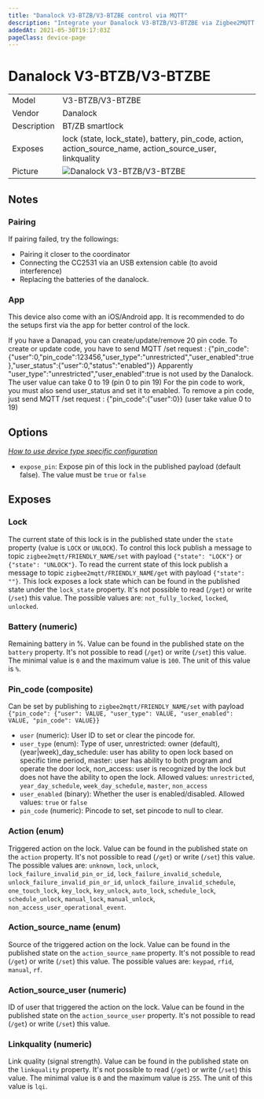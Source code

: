```yaml
---
title: "Danalock V3-BTZB/V3-BTZBE control via MQTT"
description: "Integrate your Danalock V3-BTZB/V3-BTZBE via Zigbee2MQTT with whatever smart home infrastructure you are using without the vendor's bridge or gateway."
addedAt: 2021-05-30T19:17:03Z
pageClass: device-page
---
```


<!-- !!!! -->
<!-- ATTENTION: This file is auto-generated through docgen! -->
<!-- You can only edit the "Notes"-Section between the two comment lines "Notes BEGIN" and "Notes END". -->
<!-- Do not use h1 or h2 heading within "## Notes"-Section. -->
<!-- !!!! -->

# Danalock V3-BTZB/V3-BTZBE

|     |     |
|-----|-----|
| Model | V3-BTZB/V3-BTZBE  |
| Vendor  | Danalock  |
| Description | BT/ZB smartlock |
| Exposes | lock (state, lock_state), battery, pin_code, action, action_source_name, action_source_user, linkquality |
| Picture | ![Danalock V3-BTZB/V3-BTZBE](https://www.zigbee2mqtt.io/images/devices/V3-BTZB-V3-BTZBE.jpg) |


<!-- Notes BEGIN: You can edit here. Add "## Notes" headline if not already present. -->
## Notes


### Pairing
If pairing failed, try the followings:
- Pairing it closer to the coordinator
- Connecting the CC2531 via an USB extension cable (to avoid interference)
- Replacing the batteries of the danalock.

### App
This device also come with an iOS/Android app. It is recommended to do the setups first via the app for better control of the lock.

If you have a Danapad, you can create/update/remove 20 pin code.
To create or update code, you have to send MQTT /set request : {"pin_code":{"user":0,"pin_code":123456,"user_type":"unrestricted","user_enabled":true},"user_status":{"user":0,"status":"enabled"}}
Apparently "user_type":"unrestricted","user_enabled":true is not used by the Danalock.
The user value can take 0 to 19 (pin 0 to pin 19)
For the pin code to work, you must also send user_status and set it to enabled.
To remove a pin code, just send MQTT /set request : {"pin_code":{"user":0}} (user take value 0 to 19)
<!-- Notes END: Do not edit below this line -->


## Options
*[How to use device type specific configuration](../guide/configuration/devices-groups.md#specific-device-options)*

* `expose_pin`: Expose pin of this lock in the published payload (default false). The value must be `true` or `false`


## Exposes

### Lock 
The current state of this lock is in the published state under the `state` property (value is `LOCK` or `UNLOCK`).
To control this lock publish a message to topic `zigbee2mqtt/FRIENDLY_NAME/set` with payload `{"state": "LOCK"}` or `{"state": "UNLOCK"}`.
To read the current state of this lock publish a message to topic `zigbee2mqtt/FRIENDLY_NAME/get` with payload `{"state": ""}`.
This lock exposes a lock state which can be found in the published state under the `lock_state` property. It's not possible to read (`/get`) or write (`/set`) this value. The possible values are: `not_fully_locked`, `locked`, `unlocked`.

### Battery (numeric)
Remaining battery in %.
Value can be found in the published state on the `battery` property.
It's not possible to read (`/get`) or write (`/set`) this value.
The minimal value is `0` and the maximum value is `100`.
The unit of this value is `%`.

### Pin_code (composite)
Can be set by publishing to `zigbee2mqtt/FRIENDLY_NAME/set` with payload `{"pin_code": {"user": VALUE, "user_type": VALUE, "user_enabled": VALUE, "pin_code": VALUE}}`
- `user` (numeric): User ID to set or clear the pincode for. 
- `user_type` (enum): Type of user, unrestricted: owner (default), (year|week)_day_schedule: user has ability to open lock based on specific time period, master: user has ability to both program and operate the door lock, non_access: user is recognized by the lock but does not have the ability to open the lock. Allowed values: `unrestricted`, `year_day_schedule`, `week_day_schedule`, `master`, `non_access`
- `user_enabled` (binary): Whether the user is enabled/disabled. Allowed values: `true` or `false`
- `pin_code` (numeric): Pincode to set, set pincode to null to clear. 

### Action (enum)
Triggered action on the lock.
Value can be found in the published state on the `action` property.
It's not possible to read (`/get`) or write (`/set`) this value.
The possible values are: `unknown`, `lock`, `unlock`, `lock_failure_invalid_pin_or_id`, `lock_failure_invalid_schedule`, `unlock_failure_invalid_pin_or_id`, `unlock_failure_invalid_schedule`, `one_touch_lock`, `key_lock`, `key_unlock`, `auto_lock`, `schedule_lock`, `schedule_unlock`, `manual_lock`, `manual_unlock`, `non_access_user_operational_event`.

### Action_source_name (enum)
Source of the triggered action on the lock.
Value can be found in the published state on the `action_source_name` property.
It's not possible to read (`/get`) or write (`/set`) this value.
The possible values are: `keypad`, `rfid`, `manual`, `rf`.

### Action_source_user (numeric)
ID of user that triggered the action on the lock.
Value can be found in the published state on the `action_source_user` property.
It's not possible to read (`/get`) or write (`/set`) this value.

### Linkquality (numeric)
Link quality (signal strength).
Value can be found in the published state on the `linkquality` property.
It's not possible to read (`/get`) or write (`/set`) this value.
The minimal value is `0` and the maximum value is `255`.
The unit of this value is `lqi`.

